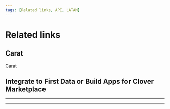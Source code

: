 ```yaml
---
tags: [Related links, API, LATAM]
---
```


# Related links

## Carat

[Carat](https://dev.softwareexpress.com.br/)


## Integrate to First Data or Build Apps for Clover Marketplace

---

<!-- type: row -->

<!-- type: card
title: Clover
description: Add semi-integrated payments to your iOS, Android or Windows POS using our attractive Clover Mini or Go hardware. [Clover]([https://www.postman.com/](https://www.clover.com/pos/integration-services))
-->

<!-- type: card
title: cardPointe Gateway
description: Securely process a wide range of credit, debit and alternative payment options, for both card-present and card-not-present transactions, with our complete set of APIs. Simply manage all transactions from one place, with the comprehensive CardPointe platform. [cardPointe Gateway](https://developer.cardpointe.com/)
-->

<!-- type: card
title: Rapid Connect
description: One stop access to create, test, certify and deliver payment rich applications that seamlessly integrate to First Data Payment Systems. [Rapid Connect](https://www.rapidconnect.com/rcpub/pubapp/RapidConnectPub/)
-->

<!-- type: card
title: Clover App Market
description: Develop Apps for the Clover Marketplace. [Clover App Market](https://www.clover.com/appmarket)
-->

<!-- type: row-end -->

---
